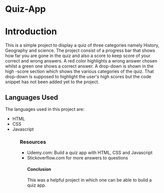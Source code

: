 # Quiz-App
<h1>Introduction</h1>
<p> This is a simple project to display a quiz of three categories namely History, Geography and science. The project consist of a progress
bar that shows how far you are gone in the quiz and also a score to keep score of your correct and wrong answers. A red color highlights a wrong answer
chosen whilst a green one shows a correct answer. A drop-down is shown in the high -score section which shows the various categories of the quiz. That drop-down is supposed
to highlight the user's high scores but the code snippet has not been added yet to the project. </p>
<h2>Languages Used</h2>
The languages used in this project are:
<ul><li>HTML</li>
<li>CSS</li>
<li>Javascript</li><ul>
<h3>Resources</h3>
<ul><li>Udemy.com: Build a quiz app with HTML, CSS and Javascript </li>
<li>Stickoverflow.com for more answers to questions</li>
<h4>Conclusion</h4>
This was a helpful project in which one can be able to bulid a quiz app.


